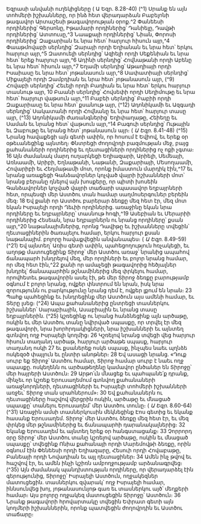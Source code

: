 
Եզրասի անվանի ուղեկիցները
( Ա Եզր. 8.28-40)
(^1) Սրանք են այն տոհմերի իշխանները, որ ինձ հետ վերադարձան Բաբելոնի թագավոր Արտաշեսի թագավորության
օրոք.^2 Փանեեսի որդիներից՝ Գերսոնը, Իթամարի որդիներից՝ Դանիելը, Դավթի որդիներից՝ Ատտուսը,^3 Նաաքայի
որդիներից՝ Նիան, Փորոսի որդիներից՝ Զաքարիան եւ նրա հետ՝ հարյուր հիսուն այր,^4 Փաաթմովաբի սերնդից՝ Զարայի
որդի Եղիանան եւ նրա հետ՝ երկու հարյուր այր,^5 Զատուելի սերնդից՝ Ազիելի որդի Սեքենիան եւ նրա հետ՝ երեք հարյուր
այր,^6 Ադինի սերնդից՝ Հովնաթանի որդի Աբենը եւ նրա հետ՝ հիսուն այր,^7 Եղամի սերնդից՝ Աթաղիայի որդի Իսաիասը
եւ նրա հետ՝ յոթանասուն այր,^8 Սափատիայի սերնդից՝ Միքայելի որդի Զամբդիան եւ նրա հետ՝ յոթանասուն այր,
(^9) Հովաբի սերնդից՝ Հեւելի որդի Բադիան եւ նրա հետ՝ երկու հարյուր տասնութ այր, 10 Բաանի սերնդից՝ Հովսեփի որդի
Սեղիմութը եւ նրա հետ՝ հարյուր վաթսուն այր,^11 Բաբեի սերնդից՝ Բաբիի որդի Զաքարիասը եւ նրա հետ՝ քսանութ այր,
(^12) Ադոնիկամի եւ Ազգադի սերնդից՝ Սակատանի որդի Հովնանը եւ նրա հետ՝ հարյուր տասը այր, (^13) Ադոնիկամի
ժառանգներից՝ Եղիփաղաթը, Հեիեղը եւ Սաման եւ նրանց հետ՝ վաթսուն այր,^14 Բագուի սերնդից՝ Ութային եւ Զաբութը
եւ նրանց հետ՝ յոթանասուն այր։
( _Ա Եզր_. 8.41-48)
(^15) Նրանց հավաքեցի այն գետի ափին, որ հոսում է Եվիով, եւ երեք օր օթեւանեցինք այնտեղ։ Փնտրեցի ժողովրդի
բազմության մեջ, բայց քահանաների որդիներից եւ ղեւտացիների որդիներից ոչ ոքի չգտա։ 16 Այն ժամանակ մարդ
ուղարկեցի Եղիազարի, Արիելի, Սեմեայի, Առնաամի, Արիբի, Եղնաթանի, Նաթանի, Զաքարիայի, Մեսողաամի,
Հովարիբի եւ Հեղմաթամի մոտ, որոնք իմաստուն մարդիկ էին,^17 եւ նրանց առաքեցի Գանձավորներ կոչված վայրի
իշխանների մոտ՝ նրանց բերանը դնելով այն խոսքերը, որ պիտի խոսեին Գանձավորներ կոչված վայրի տաճարի
սպասավոր եղբայրների հետ, որպեսզի մեր Աստծու տան համար սաղմոսերգուներ բերեին մեզ։ 18 Եվ քանի որ Աստծու
բարերար ձեռքը մեզ հետ էր, մեզ մոտ եկան Իսրայելի որդի Ղեւիի որդիներից. առաջինը եկան նրա որդիները եւ
եղբայրները՝ տասնութ հոգի,^19 Ասեբիան եւ Մերարիի որդիներից Հեսեան, նրա եղբայրներն ու նրանց որդիները՝ քսան
այր,^20 նաթանայիմներից, որոնց Դավիթը եւ իշխանները տվեցին՝ ղեւտացիներին ծառայելու համար, երկու հարյուր քսան
նաթանայիմ. բոլորը հավաքվեցին անվանապես։
( _Ա Եզր_. 8.49-59)
(^21) Եվ այնտեղ՝ Առիս գետի ափին, պահեցողություն հռչակեցի, եւ աղոթք մատուցեցինք Տիրոջ՝ մեր Աստծու առաջ՝
նրանից ապահով ճանապարհ խնդրելով մեզ, մեր որդիների եւ բոլոր նրանց համար, որ մեզ հետ էին,^22 քանի որ ամաչեցի
թագավորից հեծյալներ խնդրել՝ ճանապարհին թշնամիներից մեզ փրկելու համար, որովհետեւ թագավորին ասել էի, թե
մեր Տիրոջ ձեռքը բարությամբ օգնում է բոլոր նրանց, ովքեր փնտրում են նրան, իսկ նրա զորությունն ու բարկությունը
նրանց դեմ է, ովքեր լքում են նրան։ 23 Պահք պահեցինք եւ խնդրեցինք մեր Աստծուն այս ամենի համար, եւ Տերը լսեց։
(^24) Ապա քահանաներից ընտրեցի տասներկու իշխաններ՝ Սարաբիային, Ասաբիային եւ նրանց տասը եղբայրներին.
(^25) կշռեցինք ու նրանց հանձնեցինք այն արծաթը, ոսկին եւ մեր Աստծու տանը նվիրված սպասքը, որ տրվել էր մեզ
թագավորի, նրա խորհրդակիցների, նրա իշխանների եւ այնտեղ գտնվող ողջ Իսրայելի կողմից։ 26 Կշռելով նրանց տվեցի
վեց հարյուր հիսուն տաղանդ արծաթ, հարյուր արծաթե սպասք, հարյուր տաղանդ ոսկի 27 եւ քսաներեք ոսկե սպասք,
ինչպես նաեւ պղնձե ոսկեզօծ փայլուն եւ ընտիր անոթներ։ 28 Եվ ասացի նրանց. «Դուք սուրբ եք Տիրոջ՝ Աստծու համար,
Տիրոջ համար սուրբ է նաեւ ողջ սպասքը. ոսկեղենն ու արծաթեղենը կամավոր ընծաներ են Տիրոջը՝ մեր հայրերի
Աստծուն։ 29 Արթո՛ւն մնացեք եւ պահպանե՛ք դրանք, մինչեւ որ կշռեք Երուսաղեմում գտնվող քահանաների
առաջնորդների, ղեւտացիների եւ Իսրայելի տոհմերի իշխանների առջեւ՝ Տիրոջ տան սրահներում»։ 30 Եվ քահանաներն
ու ղեւտացիները հաշվով վերցրին ոսկին, արծաթը եւ մնացած սպասքը՝ տանելու Երուսաղեմ՝ մեր Աստծու տունը։
( _Ա Եզր_. 8.60-64)
(^31) Առաջին ամսի տասներկուսին մեկնեցինք Էոս գետից եւ եկանք հասանք Երուսաղեմ. Տիրոջ՝ մեր Աստծու ձեռքը
մեզ հետ էր, եւ մեզ փրկեց մեր թշնամիներից եւ ճանապարհի դարանակալներից։ 32 Եկանք Երուսաղեմ եւ այնտեղ երեք
օր հանգստացանք։ 33 Չորրորդ օրը Տիրոջ՝ մեր Աստծու տանը կշռելով արծաթը, ոսկին եւ մնացած սպասքը՝ տվեցինք
Ոնիա քահանայի որդի Մարեմովթի ձեռքը, որին օգնում էին Փենեեսի որդի Եղիազարը, Հեսուի որդի Հովաբաթը,
Բանեայի որդի Նովադիան եւ այլ ղեւտացիներ։ 34 Ամեն ինչ թվով եւ հաշվով էր, եւ ամեն ինչի կշիռն ամբողջությամբ
արձանագրվեց։
(^35) Այն ժամանակ պանդխտության որդիները, որ վերադարձել էին գերությունից, Տիրոջը՝ Իսրայելի Աստծուն,
ողջակեզներ մատուցեցին. տասներկու զվարակ՝ ողջ Իսրայելի համար, իննսունվեց խոյ, յոթանասունյոթ գառ եւ
տասներկու այծ՝ մեղքերի համար։ Այս բոլորը ողջակեզ մատուցեցին Տիրոջը՝ Աստծուն։ 36 Նրանք թագավորի
հրովարտակը տվեցին Եփրատ գետի այն կողմերի իշխաններին, որոնք պատվեցին ժողովրդին եւ Աստծու տաճարը։


